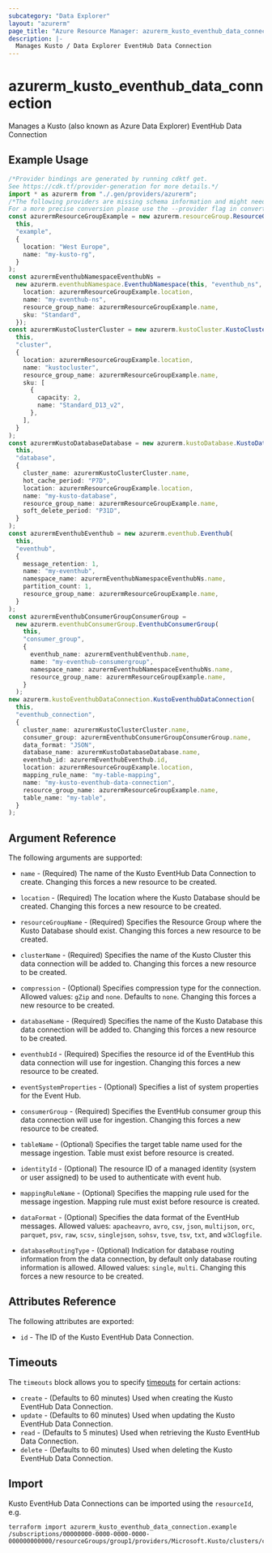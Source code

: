 ```yaml
---
subcategory: "Data Explorer"
layout: "azurerm"
page_title: "Azure Resource Manager: azurerm_kusto_eventhub_data_connection"
description: |-
  Manages Kusto / Data Explorer EventHub Data Connection
---
```


# azurerm\_kusto\_eventhub\_data\_connection

Manages a Kusto (also known as Azure Data Explorer) EventHub Data Connection

## Example Usage

```typescript
/*Provider bindings are generated by running cdktf get.
See https://cdk.tf/provider-generation for more details.*/
import * as azurerm from "./.gen/providers/azurerm";
/*The following providers are missing schema information and might need manual adjustments to synthesize correctly: azurerm.
For a more precise conversion please use the --provider flag in convert.*/
const azurermResourceGroupExample = new azurerm.resourceGroup.ResourceGroup(
  this,
  "example",
  {
    location: "West Europe",
    name: "my-kusto-rg",
  }
);
const azurermEventhubNamespaceEventhubNs =
  new azurerm.eventhubNamespace.EventhubNamespace(this, "eventhub_ns", {
    location: azurermResourceGroupExample.location,
    name: "my-eventhub-ns",
    resource_group_name: azurermResourceGroupExample.name,
    sku: "Standard",
  });
const azurermKustoClusterCluster = new azurerm.kustoCluster.KustoCluster(
  this,
  "cluster",
  {
    location: azurermResourceGroupExample.location,
    name: "kustocluster",
    resource_group_name: azurermResourceGroupExample.name,
    sku: [
      {
        capacity: 2,
        name: "Standard_D13_v2",
      },
    ],
  }
);
const azurermKustoDatabaseDatabase = new azurerm.kustoDatabase.KustoDatabase(
  this,
  "database",
  {
    cluster_name: azurermKustoClusterCluster.name,
    hot_cache_period: "P7D",
    location: azurermResourceGroupExample.location,
    name: "my-kusto-database",
    resource_group_name: azurermResourceGroupExample.name,
    soft_delete_period: "P31D",
  }
);
const azurermEventhubEventhub = new azurerm.eventhub.Eventhub(
  this,
  "eventhub",
  {
    message_retention: 1,
    name: "my-eventhub",
    namespace_name: azurermEventhubNamespaceEventhubNs.name,
    partition_count: 1,
    resource_group_name: azurermResourceGroupExample.name,
  }
);
const azurermEventhubConsumerGroupConsumerGroup =
  new azurerm.eventhubConsumerGroup.EventhubConsumerGroup(
    this,
    "consumer_group",
    {
      eventhub_name: azurermEventhubEventhub.name,
      name: "my-eventhub-consumergroup",
      namespace_name: azurermEventhubNamespaceEventhubNs.name,
      resource_group_name: azurermResourceGroupExample.name,
    }
  );
new azurerm.kustoEventhubDataConnection.KustoEventhubDataConnection(
  this,
  "eventhub_connection",
  {
    cluster_name: azurermKustoClusterCluster.name,
    consumer_group: azurermEventhubConsumerGroupConsumerGroup.name,
    data_format: "JSON",
    database_name: azurermKustoDatabaseDatabase.name,
    eventhub_id: azurermEventhubEventhub.id,
    location: azurermResourceGroupExample.location,
    mapping_rule_name: "my-table-mapping",
    name: "my-kusto-eventhub-data-connection",
    resource_group_name: azurermResourceGroupExample.name,
    table_name: "my-table",
  }
);

```

## Argument Reference

The following arguments are supported:

*   `name` - (Required) The name of the Kusto EventHub Data Connection to create. Changing this forces a new resource to be created.

*   `location` - (Required) The location where the Kusto Database should be created. Changing this forces a new resource to be created.

*   `resourceGroupName` - (Required) Specifies the Resource Group where the Kusto Database should exist. Changing this forces a new resource to be created.

*   `clusterName` - (Required) Specifies the name of the Kusto Cluster this data connection will be added to. Changing this forces a new resource to be created.

*   `compression` - (Optional) Specifies compression type for the connection. Allowed values: `gZip` and `none`. Defaults to `none`. Changing this forces a new resource to be created.

*   `databaseName` - (Required) Specifies the name of the Kusto Database this data connection will be added to. Changing this forces a new resource to be created.

*   `eventhubId` - (Required) Specifies the resource id of the EventHub this data connection will use for ingestion. Changing this forces a new resource to be created.

*   `eventSystemProperties` - (Optional) Specifies a list of system properties for the Event Hub.

*   `consumerGroup` - (Required) Specifies the EventHub consumer group this data connection will use for ingestion. Changing this forces a new resource to be created.

*   `tableName` - (Optional) Specifies the target table name used for the message ingestion. Table must exist before resource is created.

*   `identityId` - (Optional) The resource ID of a managed identity (system or user assigned) to be used to authenticate with event hub.

*   `mappingRuleName` - (Optional) Specifies the mapping rule used for the message ingestion. Mapping rule must exist before resource is created.

*   `dataFormat` - (Optional) Specifies the data format of the EventHub messages. Allowed values: `apacheavro`, `avro`, `csv`, `json`, `multijson`, `orc`, `parquet`, `psv`, `raw`, `scsv`, `singlejson`, `sohsv`, `tsve`, `tsv`, `txt`, and `w3Clogfile`.

*   `databaseRoutingType` - (Optional) Indication for database routing information from the data connection, by default only database routing information is allowed. Allowed values: `single`, `multi`. Changing this forces a new resource to be created.

## Attributes Reference

The following attributes are exported:

* `id` - The ID of the Kusto EventHub Data Connection.

## Timeouts

The `timeouts` block allows you to specify [timeouts](https://www.terraform.io/language/resources/syntax#operation-timeouts) for certain actions:

* `create` - (Defaults to 60 minutes) Used when creating the Kusto EventHub Data Connection.
* `update` - (Defaults to 60 minutes) Used when updating the Kusto EventHub Data Connection.
* `read` - (Defaults to 5 minutes) Used when retrieving the Kusto EventHub Data Connection.
* `delete` - (Defaults to 60 minutes) Used when deleting the Kusto EventHub Data Connection.

## Import

Kusto EventHub Data Connections can be imported using the `resourceId`, e.g.

```shell
terraform import azurerm_kusto_eventhub_data_connection.example /subscriptions/00000000-0000-0000-0000-000000000000/resourceGroups/group1/providers/Microsoft.Kusto/clusters/cluster1/databases/database1/dataConnections/eventHubConnection1
```
